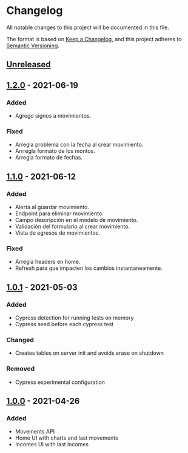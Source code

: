 # Changelog

All notable changes to this project will be documented in this file.

The format is based on [Keep a Changelog](https://keepachangelog.com/en/1.0.0/),
and this project adheres to [Semantic Versioning](https://semver.org/spec/v2.0.0.html).

## [Unreleased]

## [1.2.0] - 2021-06-19

### Added

-   Agrego signos a movimientos.

### Fixed

-   Arregla problema con la fecha al crear movimiento.
-   Arrregla formato de los montos.
-   Arregla formato de fechas.

## [1.1.0] - 2021-06-12

### Added

-   Alerta al guardar movimiento.
-   Endpoint para eliminar movimiento.
-   Campo descripción en el modelo de movimiento.
-   Validación del formulario al crear movimiento.
-   Vista de egresos de movimientos.

### Fixed

-   Arregla headers en home.
-   Refresh para que impacten los cambios instantaneamente.

## [1.0.1] - 2021-05-03

### Added

-   Cypress detection for running tests on memory
-   Cypress seed before each cypress test

### Changed

-   Creates tables on server init and avoids erase on shutdown

### Removed

-   Cypress experimental configuration

## [1.0.0] - 2021-04-26

### Added

-   Movements API
-   Home UI with charts and last movements
-   Incomes UI with last incomes

[unreleased]: https://github.com/TomiPiccinini/gitapp/compare/v1.2.0...HEAD
[1.2.0]: https://github.com/TomiPiccinini/gitapp/releases/tag/v1.2.0
[1.1.0]: https://github.com/TomiPiccinini/gitapp/releases/tag/v1.1.0
[1.0.1]: https://github.com/TomiPiccinini/gitapp/releases/tag/v1.0.1
[1.0.0]: https://github.com/TomiPiccinini/gitapp/releases/tag/v1.0.0
